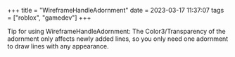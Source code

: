 +++
title = "WireframeHandleAdornment"
date = 2023-03-17 11:37:07
tags = ["roblox", "gamedev"]
+++

Tip for using WireframeHandleAdornment: The Color3/Transparency of the adornment
only affects newly added lines, so you only need one adornment to draw lines
with any appearance.
